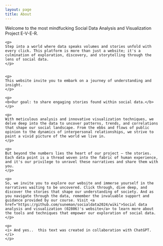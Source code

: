 ```yaml
---
layout: page
title: About
---
```


<div class="text-justify">
    <p> 
    Welcome to the most mindfucking Social Data Analysis and Visualization Project 
    E-V-E-R.
    </p>

    <p> 
    Step into a world where data speaks volumes and stories unfold with every click. This platform is more than just a website; it's a culmination of exploration, discovery, and storytelling through the lens of social data.
    </p>


    <p> 
    This website invite you to embark on a journey of understanding and insight. 
    </p>

    <p> 
    <b>Our goal: to share engaging stories found within social data.</b>
    </p>

    <p> 
    With meticulous analysis and innovative visualization techniques, we delve deep into the data to uncover patterns, trends, and correlations that shape our social landscape. From the ebbs and flows of public opinion to the dynamics of interpersonal relationships, we strive to paint a vivid picture of the world we live in.
    </p>

    <p> 
    But beyond the numbers lies the heart of our project – the stories. Each data point is a thread woven into the fabric of human experience, and it's our privilege to unravel these narratives and share them with you.
    </p>

    <p> 
    So, we invite you to explore our website and immerse yourself in the narratives waiting to be uncovered. Click through, dive deep, and discover the stories that shape our understanding of society. And as you navigate through the data, remember the invaluable support and guidance provided by our course. Visit <a href="https://github.com/suneman/socialdata2024/wiki">Social data analysis and visualization (02806)'s website</a> to learn more about the tools and techniques that empower our exploration of social data.
    </p>

    <p> 
    <i> And yes..  this text was created in collaboration with ChatGPT.</i>
    </p>
</div>